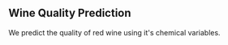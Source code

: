 <h2>Wine Quality Prediction</h2>
We predict the quality of red wine using it's chemical variables. <br>
